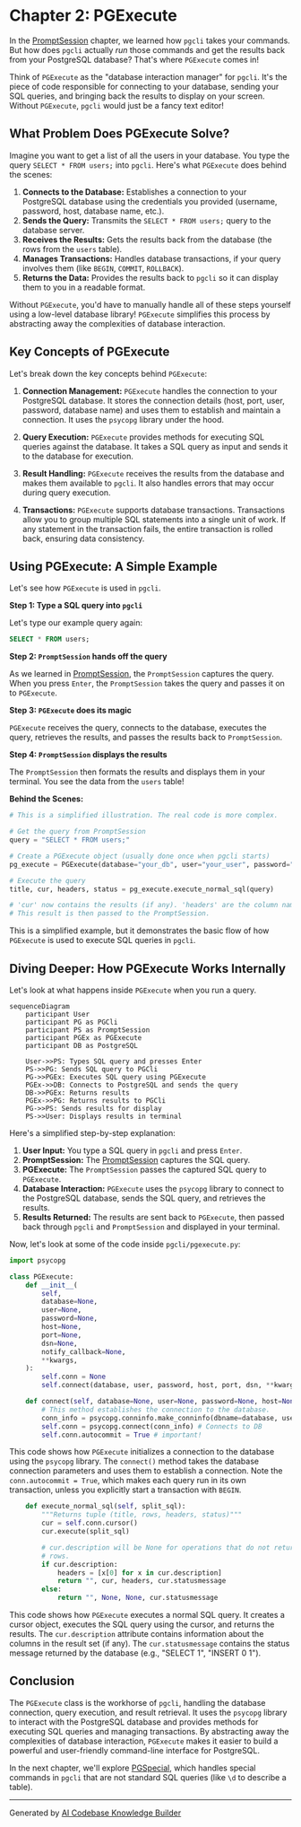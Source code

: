 # Chapter 2: PGExecute

In the [PromptSession](01_promptsession.md) chapter, we learned how `pgcli` takes your commands. But how does `pgcli` actually *run* those commands and get the results back from your PostgreSQL database? That's where `PGExecute` comes in!

Think of `PGExecute` as the "database interaction manager" for `pgcli`. It's the piece of code responsible for connecting to your database, sending your SQL queries, and bringing back the results to display on your screen.  Without `PGExecute`, `pgcli` would just be a fancy text editor!

## What Problem Does PGExecute Solve?

Imagine you want to get a list of all the users in your database. You type the query `SELECT * FROM users;` into `pgcli`.  Here's what `PGExecute` does behind the scenes:

1.  **Connects to the Database:** Establishes a connection to your PostgreSQL database using the credentials you provided (username, password, host, database name, etc.).
2.  **Sends the Query:**  Transmits the `SELECT * FROM users;` query to the database server.
3.  **Receives the Results:**  Gets the results back from the database (the rows from the `users` table).
4.  **Manages Transactions:** Handles database transactions, if your query involves them (like `BEGIN`, `COMMIT`, `ROLLBACK`).
5.  **Returns the Data:**  Provides the results back to `pgcli` so it can display them to you in a readable format.

Without `PGExecute`, you'd have to manually handle all of these steps yourself using a low-level database library!  `PGExecute` simplifies this process by abstracting away the complexities of database interaction.

## Key Concepts of PGExecute

Let's break down the key concepts behind `PGExecute`:

1.  **Connection Management:**  `PGExecute` handles the connection to your PostgreSQL database. It stores the connection details (host, port, user, password, database name) and uses them to establish and maintain a connection. It uses the `psycopg` library under the hood.

2.  **Query Execution:** `PGExecute` provides methods for executing SQL queries against the database. It takes a SQL query as input and sends it to the database for execution.

3.  **Result Handling:** `PGExecute` receives the results from the database and makes them available to `pgcli`. It also handles errors that may occur during query execution.

4.  **Transactions:** `PGExecute` supports database transactions. Transactions allow you to group multiple SQL statements into a single unit of work. If any statement in the transaction fails, the entire transaction is rolled back, ensuring data consistency.

## Using PGExecute: A Simple Example

Let's see how `PGExecute` is used in `pgcli`.

**Step 1: Type a SQL query into `pgcli`**

Let's type our example query again:

```sql
SELECT * FROM users;
```

**Step 2: `PromptSession` hands off the query**

As we learned in [PromptSession](01_promptsession.md), the `PromptSession` captures the query.  When you press `Enter`, the `PromptSession` takes the query and passes it on to `PGExecute`.

**Step 3: `PGExecute` does its magic**

`PGExecute` receives the query, connects to the database, executes the query, retrieves the results, and passes the results back to `PromptSession`.

**Step 4: `PromptSession` displays the results**

The `PromptSession` then formats the results and displays them in your terminal. You see the data from the `users` table!

**Behind the Scenes:**

```python
# This is a simplified illustration. The real code is more complex.

# Get the query from PromptSession
query = "SELECT * FROM users;"

# Create a PGExecute object (usually done once when pgcli starts)
pg_execute = PGExecute(database="your_db", user="your_user", password="your_password", host="localhost")

# Execute the query
title, cur, headers, status = pg_execute.execute_normal_sql(query)

# 'cur' now contains the results (if any). 'headers' are the column names.
# This result is then passed to the PromptSession.
```

This is a simplified example, but it demonstrates the basic flow of how `PGExecute` is used to execute SQL queries in `pgcli`.

## Diving Deeper: How PGExecute Works Internally

Let's look at what happens inside `PGExecute` when you run a query.

```mermaid
sequenceDiagram
    participant User
    participant PG as PGCli
    participant PS as PromptSession
    participant PGEx as PGExecute
    participant DB as PostgreSQL

    User->>PS: Types SQL query and presses Enter
    PS->>PG: Sends SQL query to PGCli
    PG->>PGEx: Executes SQL query using PGExecute
    PGEx->>DB: Connects to PostgreSQL and sends the query
    DB->>PGEx: Returns results
    PGEx->>PG: Returns results to PGCli
    PG->>PS: Sends results for display
    PS->>User: Displays results in terminal
```

Here's a simplified step-by-step explanation:

1.  **User Input:** You type a SQL query in `pgcli` and press `Enter`.
2.  **PromptSession:** The [PromptSession](01_promptsession.md) captures the SQL query.
3.  **PGExecute:** The `PromptSession` passes the captured SQL query to `PGExecute`.
4.  **Database Interaction:** `PGExecute` uses the `psycopg` library to connect to the PostgreSQL database, sends the SQL query, and retrieves the results.
5.  **Results Returned:** The results are sent back to `PGExecute`, then passed back through `pgcli` and `PromptSession` and displayed in your terminal.

Now, let's look at some of the code inside `pgcli/pgexecute.py`:

```python
import psycopg

class PGExecute:
    def __init__(
        self,
        database=None,
        user=None,
        password=None,
        host=None,
        port=None,
        dsn=None,
        notify_callback=None,
        **kwargs,
    ):
        self.conn = None
        self.connect(database, user, password, host, port, dsn, **kwargs)

    def connect(self, database=None, user=None, password=None, host=None, port=None, dsn=None, **kwargs):
        # This method establishes the connection to the database.
        conn_info = psycopg.conninfo.make_conninfo(dbname=database, user=user, password=password, host=host, port=port)
        self.conn = psycopg.connect(conn_info) # Connects to DB
        self.conn.autocommit = True # important!
```

This code shows how `PGExecute` initializes a connection to the database using the `psycopg` library. The `connect()` method takes the database connection parameters and uses them to establish a connection. Note the `conn.autocommit = True`, which makes each query run in its own transaction, unless you explicitly start a transaction with `BEGIN`.

```python
    def execute_normal_sql(self, split_sql):
        """Returns tuple (title, rows, headers, status)"""
        cur = self.conn.cursor()
        cur.execute(split_sql)

        # cur.description will be None for operations that do not return
        # rows.
        if cur.description:
            headers = [x[0] for x in cur.description]
            return "", cur, headers, cur.statusmessage
        else:
            return "", None, None, cur.statusmessage
```

This code shows how `PGExecute` executes a normal SQL query. It creates a cursor object, executes the SQL query using the cursor, and returns the results.  The `cur.description` attribute contains information about the columns in the result set (if any). The `cur.statusmessage` contains the status message returned by the database (e.g., "SELECT 1", "INSERT 0 1").

## Conclusion

The `PGExecute` class is the workhorse of `pgcli`, handling the database connection, query execution, and result retrieval. It uses the `psycopg` library to interact with the PostgreSQL database and provides methods for executing SQL queries and managing transactions. By abstracting away the complexities of database interaction, `PGExecute` makes it easier to build a powerful and user-friendly command-line interface for PostgreSQL.

In the next chapter, we'll explore [PGSpecial](03_pgspecial.md), which handles special commands in `pgcli` that are not standard SQL queries (like `\d` to describe a table).


---

Generated by [AI Codebase Knowledge Builder](https://github.com/The-Pocket/Tutorial-Codebase-Knowledge)